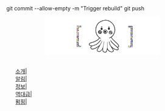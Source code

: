 <!DOCTYPE html>
<html>
    git commit --allow-empty -m "Trigger rebuild"
    git push
<head>
    <div><a href="https://github.com/myriarm/1.html">
    <p align="center"><img border="0" src="main.png" title="개나대는 웹사이트" width="60%" /></p></a><div>
      <style>
        .navi {
          list-style:none;
          float:left;
          background-image: url("bar-01.png");
          width: 1300px;
          height: 80px;
        }

        .navi_li {
          float:left;
          margin:5px 200px 5px 10px;
          color: #ffffff;
          font-weight: bold;
          line-height: 70px;
        }

a:link {text-decoration:none; color: #ffffff}
a:visited {text-decoration:none; color: #ffffff}
a:active {text-decoration:none; color: #ffffff}
a:hover {text-decoration:none; color: #ffffff}
</style>
</head>
<body>
          <ul class="navi">
                    <li class="navi_li"><a href="https://www.naver.com">소개| </a></li>
                    <li class="navi_li"><a href="https://www.naver.com">알림| </a></li>
                    <li class="navi_li"><a href="https://www.naver.com">정보| </a></li>
                    <li class="navi_li"><a href="https://www.naver.com">역대급| </a></li>
                    <li class="navi_li"><a href="https://www.naver.com">펌핑| </a></li>
          </ul>
</body>
</html>
